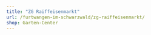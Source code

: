 ```yaml
---
title: "ZG Raiffeisenmarkt"
url: /furtwangen-im-schwarzwald/zg-raiffeisenmarkt/
shop: Garten-Center
---
```

